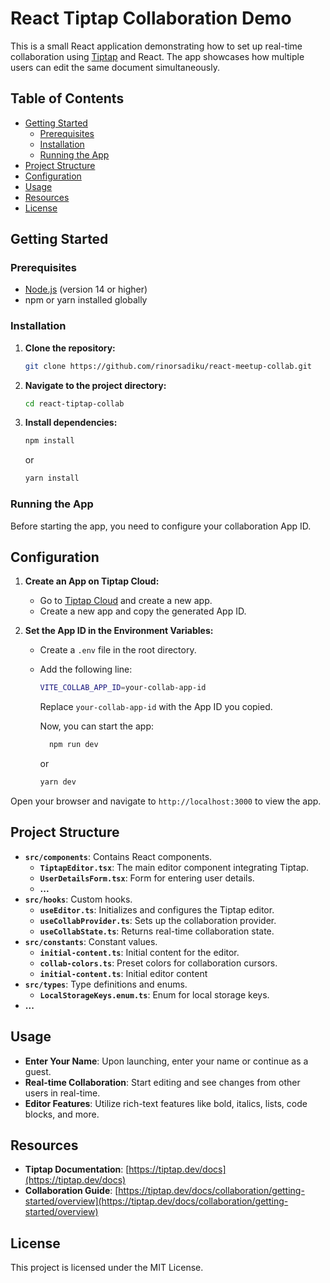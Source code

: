 # React Tiptap Collaboration Demo

This is a small React application demonstrating how to set up real-time collaboration using [Tiptap](https://tiptap.dev/) and React. The app showcases how multiple users can edit the same document simultaneously.

## Table of Contents

- [Getting Started](#getting-started)
  - [Prerequisites](#prerequisites)
  - [Installation](#installation)
  - [Running the App](#running-the-app)
- [Project Structure](#project-structure)
- [Configuration](#configuration)
- [Usage](#usage)
- [Resources](#resources)
- [License](#license)

## Getting Started

### Prerequisites

- [Node.js](https://nodejs.org/) (version 14 or higher)
- npm or yarn installed globally

### Installation

1. **Clone the repository:**

   ```bash
   git clone https://github.com/rinorsadiku/react-meetup-collab.git
   ```

2. **Navigate to the project directory:**

   ```bash
   cd react-tiptap-collab
   ```

3. **Install dependencies:**

   ```bash
   npm install
   ```

   or

   ```bash
   yarn install
   ```

### Running the App

Before starting the app, you need to configure your collaboration App ID.

## Configuration

1. **Create an App on Tiptap Cloud:**

   - Go to [Tiptap Cloud](https://cloud.tiptap.dev/apps) and create a new app.
   - Create a new app and copy the generated App ID.

2. **Set the App ID in the Environment Variables:**

   - Create a `.env` file in the root directory.
   - Add the following line:

     ```bash
     VITE_COLLAB_APP_ID=your-collab-app-id
     ```

     Replace `your-collab-app-id` with the App ID you copied.

     Now, you can start the app:

     ```bash
       npm run dev
     ```

     or

     ```bash
     yarn dev
     ```

Open your browser and navigate to `http://localhost:3000` to view the app.

## Project Structure

- **`src/components`**: Contains React components.
  - **`TiptapEditor.tsx`**: The main editor component integrating Tiptap.
  - **`UserDetailsForm.tsx`**: Form for entering user details.
  - **...**
- **`src/hooks`**: Custom hooks.
  - **`useEditor.ts`**: Initializes and configures the Tiptap editor.
  - **`useCollabProvider.ts`**: Sets up the collaboration provider.
  - **`useCollabState.ts`**: Returns real-time collaboration state.
- **`src/constants`**: Constant values.
  - **`initial-content.ts`**: Initial content for the editor.
  - **`collab-colors.ts`**: Preset colors for collaboration cursors.
  - **`initial-content.ts`**: Initial editor content
- **`src/types`**: Type definitions and enums.
  - **`LocalStorageKeys.enum.ts`**: Enum for local storage keys.
- **...**

## Usage

- **Enter Your Name**: Upon launching, enter your name or continue as a guest.
- **Real-time Collaboration**: Start editing and see changes from other users in real-time.
- **Editor Features**: Utilize rich-text features like bold, italics, lists, code blocks, and more.

## Resources

- **Tiptap Documentation**: [https://tiptap.dev/docs](https://tiptap.dev/docs)
- **Collaboration Guide**: [https://tiptap.dev/docs/collaboration/getting-started/overview](https://tiptap.dev/docs/collaboration/getting-started/overview)

## License

This project is licensed under the MIT License.
